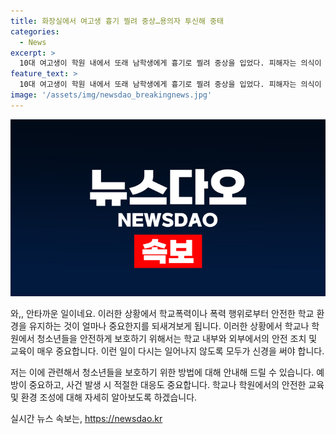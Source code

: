 ```yaml
---
title: 화장실에서 여고생 흉기 찔려 중상…용의자 투신해 중태
categories:
  - News
excerpt: >
  10대 여고생이 학원 내에서 또래 남학생에게 흉기로 찔려 중상을 입었다. 피해자는 의식이 있으며 생명에 지장은 없는 것으로 알려졌다. 피의자는 범행 후 의식을 잃은 채 인근 아파트에서 발견되었고, 중태로 입원 중이다. 둘은 같은 학원을 다니는 사이로, 경찰은 자세한 사건 경위를 조사 중이다. (사진=경기남부경찰청 제공, 출처: 뉴스 기사)
feature_text: >
  10대 여고생이 학원 내에서 또래 남학생에게 흉기로 찔려 중상을 입었다. 피해자는 의식이 있으며 생명에 지장은 없는 것으로 알려졌다. 피의자는 범행 후 의식을 잃은 채 인근 아파트에서 발견되었고, 중태로 입원 중이다. 둘은 같은 학원을 다니는 사이로, 경찰은 자세한 사건 경위를 조사 중이다. (사진=경기남부경찰청 제공, 출처: 뉴스 기사)
image: '/assets/img/newsdao_breakingnews.jpg'
---
```


<p><img src="/assets/img/newsdao_breakingnews.jpg" alt="ranknews 속보" /></p>

<p>와,, 안타까운 일이네요. 이러한 상황에서 학교폭력이나 폭력 행위로부터 안전한 학교 환경을 유지하는 것이 얼마나 중요한지를 되새겨보게 됩니다. 이러한 상황에서 학교나 학원에서 청소년들을 안전하게 보호하기 위해서는 학교 내부와 외부에서의 안전 조치 및 교육이 매우 중요합니다. 이런 일이 다시는 일어나지 않도록 모두가 신경을 써야 합니다. </p>

<p>저는 이에 관련해서 청소년들을 보호하기 위한 방법에 대해 안내해 드릴 수 있습니다. 예방이 중요하고, 사건 발생 시 적절한 대응도 중요합니다. 학교나 학원에서의 안전한 교육 및 환경 조성에 대해 자세히 알아보도록 하겠습니다. </p>
실시간 뉴스 속보는, <a href="https://newsdao.kr" rel="dofollow">https://newsdao.kr</a>


